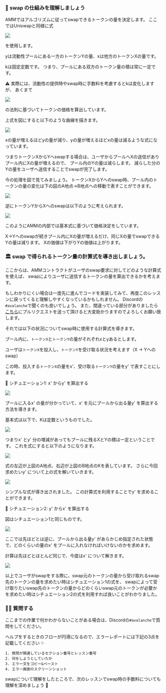 ### 🐣 swap の仕組みを理解しましょう

AMMではアルゴリズムに従ってswapできるトークンの量を決定します。
ここではUniswapと同様に式

![](2_1_5.png)

を使用します。

yは流動性プールにある一方のトークンYの量、xは他方のトークンXの量です。

kは固定定数です。
つまり、プールにある双方のトークン量の積は常に一定です。

⚠️ 実際には、流動性の提供時やswap時に手数料を考慮するとkは変化しますが、
あくまで

![](2_1_5.png)

の法則に基づいてトークンの価格を算出しています。

上式を図にすると以下のような曲線を描きます。

![](2_1_1.png)

xの量が増えるほどyの量が減り、yの量が増えるほどxの量は減るような式になっています。

つまりトークンXからYへswapする場合は、ユーザからプールへXの送信がありプール内にXの量が増えるので、
プール内のYの量は減らします。
減らした分のYの量をユーザへ送信することでswapが完了します。

今の処理を図で見てみましょう。
トークンXからYへのswap時、プール内のトークンの量の変化は下の図のA地点->B地点への移動で表すことができます。

![](2_1_2.png)

逆にトークンYからXへのswapは以下のように考えられます。

![](2_1_3.png)

このようにAMMの内部では基本式に基づいて価格決定をしています。

X->Yへのswapが続きプール内にXの量が増えるだけ、同じXの量でswapできるYの量は減ります。
Xの価値は下がりYの価値は上がります。

### 🏛️ swap で得られるトークン量の計算式を導き出しましょう。

ここからは、AMMコントラクトがユーザのswap要求に対してどのような計算式を使えば、
swapによりユーザに送信するトークンの量を算出できるかを考えます。

もしわかりにくい場合は一度先に進んでコードを実装してみて、再度このレッスンに戻ってくると理解しやすくなっているかもしれません。
Discordの`#avalanche`で聞くのも良いでしょう。
また、間違っている部分がありましたら[こちら](https://github.com/unchain-tech/UNCHAIN-projects/issues)にプルリクエストを送って頂けると大変助かりますのでよろしくお願い致します。

それでは以下の状況についてswap時に使用する計算式を導きます。

プール内に、`トークンX`と`トークンY`の量がそれぞれxとyあるとします。

ユーザは`トークンX`を投入し、`トークンY`を受け取る状況を考えます（X -> Yへのswap）

この時、投入する`トークンX`の量をx'、受け取る`トークンY`の量をy' で表すことにします。

🦕 シチュエーション1: x' からy' を算出する

![](2_1_2.png)

プールに入るx' の量が分かっていて、x' を元にプールから出る量y' を算出する方法を導きます。

基本式は以下で、Kは定数というものでした。

![](2_1_5.png)

つまりx' とy' 分の増減があってもプールに残るXとYの積は一定ということです。
これを式にすると以下のようになります。

![](2_1_6.png)

式の左辺が上図のA地点、右辺が上図のB地点のKを表しています。
さらに今回求めたいy' について上の式を解いていきます。

![](2_1_7.png)

シンプルな式が導き出されました。
この計算式を利用することでy' を求めることができます。

🐬 シチュエーション2: y' からx' を算出する

図はシチュエーション1と同じものです。

![](2_1_2.png)

ここでは先ほどとは逆に、プールから出る量y' があらかじめ指定された状態で、どのくらいの量のx' をプールに入れなければいけないのかを求めます。

計算は先ほどとほとんど同じで、今度はx' について解きます。

![](2_1_8.png)

以上でユーザがswapをする際に、swap元のトークンの量から受け取れるswap先のトークンの量を求めたい時はシチュエーション1の式を、
swapによって受け取りたいswap先のトークンの量からどのくらいswap元のトークンが必要かを求めたい時はシチュエーション2の式を利用すれば良いことがわかりました。

### 🙋‍♂️ 質問する

ここまでの作業で何かわからないことがある場合は、Discordの`#avalanche`で質問をしてください。

ヘルプをするときのフローが円滑になるので、エラーレポートには下記の3点を記載してください ✨

```
1. 質問が関連しているセクション番号とレッスン番号
2. 何をしようとしていたか
3. エラー文をコピー&ペースト
4. エラー画面のスクリーンショット
```

swapについて理解をしたところで、次のレッスンでswap時の手数料についても理解を深めましょう 🎉
